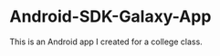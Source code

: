 Android-SDK-Galaxy-App
======================

This is an Android app I created for a college class.
